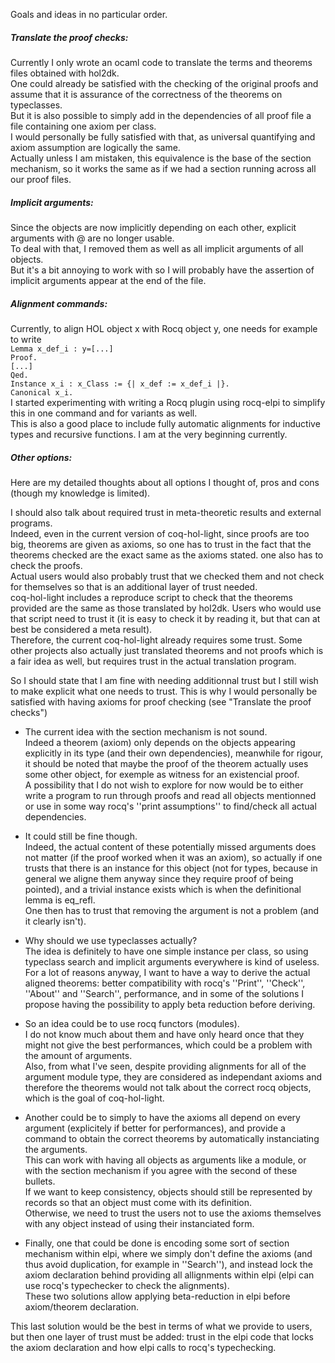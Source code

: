 Goals and ideas in no particular order.
##### Translate the proof checks:  
Currently I only wrote an ocaml code to translate the terms and theorems files obtained with hol2dk.  
One could already be satisfied with the checking of the original proofs and assume that it is assurance of the correctness of the theorems on typeclasses.  
But it is also possible to simply add in the dependencies of all proof file a file containing one axiom per class.  
I would personally be fully satisfied with that, as universal quantifying and axiom assumption are logically the same.  
Actually unless I am mistaken, this equivalence is the base of the section mechanism, so it works the same as if we had a section running across all our proof files.
##### Implicit arguments:
Since the objects are now implicitly depending on each other, explicit arguments with @ are no longer usable.  
To deal with that, I removed them as well as all implicit arguments of all objects.  
But it's a bit annoying to work with so I will probably have the assertion of implicit arguments appear at the end of the file.
##### Alignment commands:
Currently, to align HOL object x with Rocq object y, one needs for example to write  
``Lemma x_def_i : y=[...]``  
``Proof.``  
``[...]``  
``Qed.``  
``Instance x_i : x_Class := {| x_def := x_def_i |}.``  
``Canonical x_i.``  
I started experimenting with writing a Rocq plugin using rocq-elpi to simplify this in one command and for variants as well.  
This is also a good place to include fully automatic alignments for inductive types and recursive functions.
I am at the very beginning currently.
##### Other options:
Here are my detailed thoughts about all options I thought of, pros and cons (though my knowledge is limited).  
  
I should also talk about required trust in meta-theoretic results and external programs.  
Indeed, even in the current version of coq-hol-light, since proofs are too big, theorems are given as axioms, so one has to trust in the fact that the theorems checked are the exact same as the axioms stated. one also has to check the proofs.  
Actual users would also probably trust that we checked them and not check for themselves so that is an additional layer of trust needed.  
coq-hol-light includes a reproduce script to check that the theorems provided are the same as those translated by hol2dk. Users who would use that script need to trust it (it is easy to check it by reading it, but that can at best be considered a meta result).  
Therefore, the current coq-hol-light already requires some trust. Some other projects also actually just translated theorems and not proofs which is a fair idea as well, but requires trust in the actual translation program.  
  
So I should state that I am fine with needing additionnal trust but I still wish to make explicit what one needs to trust. This is why I would personally be satisfied with having axioms for proof checking (see "Translate the proof checks")

- The current idea with the section mechanism is not sound.  
  Indeed a theorem (axiom) only depends on the objects appearing explicitly in its type (and their own dependencies), meanwhile for rigour, it should be noted that maybe the proof of the theorem actually uses some other object, for exemple as witness for an existencial proof.  
  A possibility that I do not wish to explore for now would be to either write a program to run through proofs and read all objects mentionned or use in some way rocq's ''print assumptions'' to find/check all actual dependencies.
  
- It could still be fine though.  
  Indeed, the actual content of these potentially missed arguments does not matter (if the proof worked when it was an axiom), so actually if one trusts that there is an instance for this object (not for types, because in general we aligne them anyway since they require proof of being pointed), and a trivial instance exists which is when the definitional lemma is eq_refl.  
  One then has to trust that removing the argument is not a problem (and it clearly isn't).
- Why should we use typeclasses actually?  
  The idea is definitely to have one simple instance per class, so using typeclass search and implicit arguments everywhere is kind of useless.  
  For a lot of reasons anyway, I want to have a way to derive the actual aligned theorems: better compatibility with rocq's ''Print'', ''Check'', ''About'' and ''Search'', performance, and in some of the solutions I propose having the possibility to apply beta reduction before deriving.
- So an idea could be to use rocq functors (modules).  
  I do not know much about them and have only heard once that they might not give the best performances, which could be a problem with the amount of arguments.  
  Also, from what I've seen, despite providing alignments for all of the argument module type, they are considered as independant axioms and therefore the theorems would not talk about the correct rocq objects, which is the goal of coq-hol-light.
- Another could be to simply to have the axioms all depend on every argument (explicitely if better for performances), and provide a command to obtain the correct theorems by automatically instanciating the arguments.  
  This can work with having all objects as arguments like a module, or with the section mechanism if you agree with the second of these bullets.  
  If we want to keep consistency, objects should still be represented by records so that an object must come with its definition.  
  Otherwise, we need to trust the users not to use the axioms themselves with any object instead of using their instanciated form.  
- Finally, one that could be done is encoding some sort of section mechanism within elpi, where we simply don't define the axioms (and thus avoid duplication, for example in ''Search''), and instead lock the axiom declaration behind providing all allignments within elpi (elpi can use rocq's typechecker to check the alignments).  
  These two solutions allow applying beta-reduction in elpi before axiom/theorem declaration.  
  
This last solution would be the best in terms of what we provide to users, but then one layer of trust must be added: trust in the elpi code that locks the axiom declaration and how elpi calls to rocq's typechecking. 
